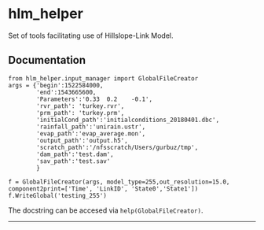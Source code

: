# hlm_helper 

Set of tools facilitating use of Hillslope-Link Model. 
<br>

## Documentation 

    from hlm_helper.input_manager import GlobalFileCreator
    args = {'begin':1522584000, 
            'end':1543665600, 
            'Parameters':'0.33  0.2    -0.1', 
            'rvr_path': 'turkey.rvr', 
            'prm_path': 'turkey.prm', 
            'initialCond_path':'initialconditions_20180401.dbc', 
            'rainfall_path':'unirain.ustr', 
            'evap_path':'evap_average.mon', 
            'output_path':'output.h5', 
            'scratch_path':'/nfsscratch/Users/gurbuz/tmp',
            'dam_path':'test.dam',
            'sav_path':'test.sav'
            }

    f = GlobalFileCreator(args, model_type=255,out_resolution=15.0, component2print=['Time', 'LinkID', 'State0','State1'])
    f.WriteGlobal('testing_255')



The docstring can be accesed via `help(GlobalFileCreator)`.

----

